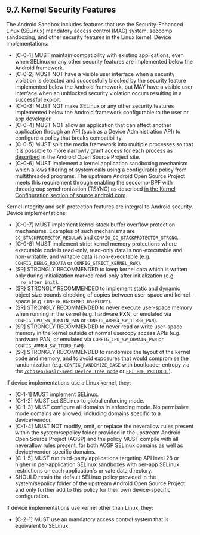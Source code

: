 ## 9.7\. Kernel Security Features

The Android Sandbox includes features that use the Security-Enhanced Linux
(SELinux) mandatory access control (MAC) system, seccomp sandboxing, and other
security features in the Linux kernel. Device implementations:

*   [C-0-1] MUST maintain compatibility with existing applications, even when
SELinux or any other security features are implemented below the Android
framework.
*   [C-0-2] MUST NOT have a visible user interface when a security
violation is detected and successfully blocked by the security feature
implemented below the Android framework, but MAY have a visible user interface
when an unblocked security violation occurs resulting in a successful exploit.
*   [C-0-3] MUST NOT make SELinux or any other security features implemented
below the Android framework configurable to the user or app developer.
*   [C-0-4]  MUST NOT allow an application that can affect another application
through an API (such as a Device Administration API) to configure a policy
that breaks compatibility.
*   [C-0-5] MUST split the media framework into multiple processes so that it
is possible to more narrowly grant access for each process as
[described](https://source.android.com/devices/media/framework-hardening.html#arch_changes)
in the Android Open Source Project site.
*   [C-0-6] MUST implement a kernel application sandboxing mechanism
which allows filtering of system calls using a configurable policy from
multithreaded programs. The upstream Android Open Source Project meets this
requirement through enabling the seccomp-BPF with threadgroup
synchronization (TSYNC) as described
[in the Kernel Configuration section of source.android.com](http://source.android.com/devices/tech/config/kernel.html#Seccomp-BPF-TSYNC).

Kernel integrity and self-protection features are integral to Android
security. Device implementations:

*   [C-0-7] MUST implement kernel stack buffer overflow protection mechanisms.
Examples of such mechanisms are `CC_STACKPROTECTOR_REGULAR` and
`CONFIG_CC_STACKPROTECTOR_STRONG`.
*   [C-0-8] MUST implement strict kernel memory protections where executable
code is read-only, read-only data is non-executable and non-writable, and
writable data is non-executable (e.g. `CONFIG_DEBUG_RODATA` or `CONFIG_STRICT_KERNEL_RWX`).
*   [SR] STRONGLY RECOMMENDED to keep kernel data
which is written only during initialization marked read-only after
initialization (e.g. `__ro_after_init`).
*   [SR} STRONGLY RECOMMENDED to implement static and dynamic object size
bounds checking of copies between user-space and kernel-space
(e.g. `CONFIG_HARDENED_USERCOPY`).
*   [SR] STRONGLY RECOMMENDED to never execute user-space memory when running
in the kernel (e.g. hardware PXN, or emulated via
`CONFIG_CPU_SW_DOMAIN_PAN` or `CONFIG_ARM64_SW_TTBR0_PAN`).
*   [SR] STRONGLY RECOMMENDED to never read or write user-space memory in the
kernel outside of normal usercopy access APIs (e.g. hardware PAN, or
emulated via `CONFIG_CPU_SW_DOMAIN_PAN` or `CONFIG_ARM64_SW_TTBR0_PAN`).
*   [SR] STRONGLY RECOMMENDED to randomize the layout of the kernel code and
memory, and to avoid exposures that would compromise the randomization
(e.g. `CONFIG_RANDOMIZE_BASE` with bootloader entropy via the
[`/chosen/kaslr-seed Device Tree node`](https://git.kernel.org/pub/scm/linux/kernel/git/torvalds/linux.git/tree/Documentation/devicetree/bindings/chosen.txt)
or [`EFI_RNG_PROTOCOL`](https://docs.microsoft.com/en-us/windows-hardware/drivers/bringup/efi-rng-protocol)).


If device implementations use a Linux kernel, they:

*   [C-1-1] MUST implement SELinux.
*   [C-1-2] MUST set SELinux to global enforcing mode.
*   [C-1-3] MUST configure all domains in enforcing mode. No permissive mode
domains are allowed, including domains specific to a device/vendor.
*   [C-1-4] MUST NOT modify, omit, or replace the neverallow rules present
within the system/sepolicy folder provided in the upstream Android Open Source
Project (AOSP) and the policy MUST compile with all neverallow rules present,
for both AOSP SELinux domains as well as device/vendor specific domains.
*   [C-1-5] MUST run third-party applications targeting API level 28 or higher
in per-application SELinux sandboxes with per-app SELinux restrictions on each
application's private data directory.
*   SHOULD retain the default SELinux policy provided in the system/sepolicy
folder of the upstream Android Open Source Project and only further add to this
policy for their own device-specific configuration.


If device implementations use kernel other than Linux, they:

*   [C-2-1] MUST use an mandatory access control system that is
equivalent to SELinux.
